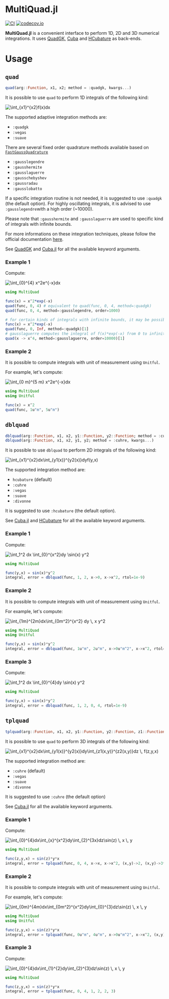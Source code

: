 # MultiQuad.jl

[![CI](https://github.com/aurelio-amerio/MultiQuad.jl/actions/workflows/CI.yml/badge.svg?branch=master)](https://github.com/aurelio-amerio/MultiQuad.jl/actions/workflows/CI.yml)
[![codecov.io](https://codecov.io/github/aurelio-amerio/MultiQuad.jl/coverage.svg?branch=master)](https://codecov.io/github/aurelio-amerio/MultiQuad.jl?branch=master)

**MultiQuad.jl** is a convenient interface to perform 1D, 2D and 3D numerical integrations.
It uses [QuadGK](https://github.com/JuliaMath/QuadGK.jl), [Cuba](https://github.com/giordano/Cuba.jl) and [HCubature](https://github.com/stevengj/HCubature.jl) as back-ends.

# Usage

## `quad`

```julia
quad(arg::Function, x1, x2; method = :quadgk, kwargs...)
```

It is possible to use `quad` to perform 1D integrals of the following kind:

<img src="https://latex.codecogs.com/png.latex?\dpi{150}&space;\int_{x1}^{x2}f(x)dx" title="\int_{x1}^{x2}f(x)dx" />

The supported adaptive integration methods are:

- `:quadgk`
- `:vegas`
- `:suave`

There are several fixed order quadrature methods available based on [`FastGaussQuadrature`](https://github.com/JuliaApproximation/FastGaussQuadrature.jl)

- `:gausslegendre` 
- `:gausshermite` 
- `:gausslaguerre` 
- `:gausschebyshev` 
- `:gaussradau` 
- `:gausslobatto`

If a specific integration routine is not needed, it is suggested to use `:quadgk` (the default option).
For highly oscillating integrals, it is advised to use `:gausslegendre`with a high order (~10000).

Please note that `:gausshermite` and `:gausslaguerre` are used to specific kind of integrals with infinite bounds.

For more informations on these integration techniques, please follow the official documentation [here](https://juliaapproximation.github.io/FastGaussQuadrature.jl/stable/gaussquadrature/).

See [QuadGK](https://github.com/JuliaMath/QuadGK.jl) and [Cuba.jl](https://giordano.github.io/Cuba.jl/stable/) for all the available keyword arguments.

### Example 1

Compute:

<img src="https://latex.codecogs.com/png.latex?\dpi{150}&space;\int_{0}^{4}&space;x^2e^{-x}dx" title="\int_{0}^{4} x^2e^{-x}dx" />

```julia
using MultiQuad

func(x) = x^2*exp(-x)
quad(func, 0, 4) # equivalent to quad(func, 0, 4, method=:quadgk)
quad(func, 0, 4, method=:gausslegendre, order=1000)

# for certain kinds of integrals with infinite bounds, it may be possible to use a specific integration routine
func(x) = x^2*exp(-x)
quad(func, 0, Inf, method=:quadgk)[1]
# gausslaguerre computes the integral of f(x)*exp(-x) from 0 to infinity
quad(x -> x^4, method=:gausslaguerre, order=10000)[1] 
```

### Example 2

It is possible to compute integrals with unit of measurement using `Unitful`. 

For example, let's compute:

<img src="https://latex.codecogs.com/png.latex?\dpi{150}&space;\int_{0&space;m}^{5&space;m}&space;x^2e^{-x}dx" title="\int_{0 m}^{5 m} x^2e^{-x}dx" />

```julia
using MultiQuad
using Unitful

func(x) = x^2
quad(func, 1u"m", 5u"m")
```

## `dblquad`

```julia
dblquad(arg::Function, x1, x2, y1::Function, y2::Function; method = :cuhre, kwargs...)
dblquad(arg::Function, x1, x2, y1, y2; method = :cuhre, kwargs...)
```

It is possible to use `dblquad` to perform 2D integrals of the following kind:

<img src="https://latex.codecogs.com/png.latex?\dpi{150}&space;\int_{x1}^{x2}dx\int_{y1(x)}^{y2(x)}dyf(y,x)" title="\int_{x1}^{x2}dx\int_{y1(x)}^{y2(x)}dyf(y,x)" />

The supported integration method are:

- `hcubature` (default)
- `:cuhre` 
- `:vegas`
- `:suave`
- `:divonne`

It is suggested to use `:hcubature` (the default option).

See [Cuba.jl](https://giordano.github.io/Cuba.jl/stable/) and [HCubature](https://github.com/stevengj/HCubature.jl) for all the available keyword arguments.

### Example 1

Compute:

<img src="https://latex.codecogs.com/png.latex?\dpi{150}&space;\int_1^2&space;dx&space;\int_{0}^{x^2}dy&space;\sin(x)&space;y^2" title="\int_1^2 dx \int_{0}^{x^2}dy \sin(x) y^2" />

```julia
using MultiQuad

func(y,x) = sin(x)*y^2
integral, error = dblquad(func, 1, 2, x->0, x->x^2, rtol=1e-9)
```

### Example 2 

It is possible to compute integrals with unit of measurement using `Unitful`. 

For example, let's compute:

<img src="https://latex.codecogs.com/png.latex?\dpi{150}&space;\int_{1m}^{2m}dx\int_{0m^2}^{x^2}&space;dy&space;\,&space;x&space;y^2" title="\int_{1m}^{2m}dx\int_{0m^2}^{x^2} dy \, x y^2" />

```julia
using MultiQuad
using Unitful

func(y,x) = sin(x)*y^2
integral, error = dblquad(func, 1u"m", 2u"m", x->0u"m^2", x->x^2, rtol=1e-9)
```

### Example 3

Compute:

<img src="https://latex.codecogs.com/png.latex?\dpi{150}&space;\int_1^2&space;dx&space;\int_{0}^{4}dy&space;\sin(x)&space;y^2" title="\int_1^2 dx \int_{0}^{4}dy \sin(x) y^2" />

```julia
using MultiQuad

func(y,x) = sin(x)*y^2
integral, error = dblquad(func, 1, 2, 0, 4, rtol=1e-9)
```

## `tplquad`

```julia
tplquad(arg::Function, x1, x2, y1::Function, y2::Function, z1::Function, z2::Function; method = :cuhre, kwargs...)
```

It is possible to use `quad` to perform 3D integrals of the following kind:

<img src="https://latex.codecogs.com/png.latex?\dpi{150}&space;\int_{x1}^{x2}dx\int_{y1(x)}^{y2(x)}dy\int_{z1(x,y)}^{z2(x,y)}dz&space;\,&space;f(z,y,x)" title="\int_{x1}^{x2}dx\int_{y1(x)}^{y2(x)}dy\int_{z1(x,y)}^{z2(x,y)}dz \, f(z,y,x)" />

The supported integration method are:

- `:cuhre` (default)
- `:vegas`
- `:suave`
- `:divonne`

It is suggested to use `:cuhre` (the default option)

See [Cuba.jl](https://giordano.github.io/Cuba.jl/stable/) for all the available keyword arguments.

### Example 1

Compute:

<img src="https://latex.codecogs.com/png.latex?\dpi{150}&space;\int_{0}^{4}dx\int_{x}^{x^2}dy\int_{2}^{3x}dz\sin(z)&space;\,&space;x&space;\,&space;y" title="\int_{0}^{4}dx\int_{x}^{x^2}dy\int_{2}^{3x}dz\sin(z) \, x \, y" />

```julia
using MultiQuad

func(z,y,x) = sin(z)*y*x
integral, error = tplquad(func, 0, 4, x->x, x->x^2, (x,y)->2, (x,y)->3*x)
```

### Example 2

It is possible to compute integrals with unit of measurement using `Unitful`. 

For example, let's compute:

<img src="https://latex.codecogs.com/png.latex?\dpi{150}&space;\int_{0m}^{4m}dx\int_{0m^2}^{x^2}dy\int_{0}^{3}dz\sin(z)&space;\,&space;x&space;\,&space;y" title="\int_{0m}^{4m}dx\int_{0m^2}^{x^2}dy\int_{0}^{3}dz\sin(z) \, x \, y" />

```julia
using MultiQuad
using Unitful

func(z,y,x) = sin(z)*y*x
integral, error = tplquad(func, 0u"m", 4u"m", x->0u"m^2", x->x^2, (x,y)->0, (x,y)->3)
```

### Example 3

Compute:

<img src="https://latex.codecogs.com/png.latex?\dpi{150}&space;\int_{0}^{4}dx\int_{x}^{2}dy\int_{2}^{3}dz\sin(z)&space;\,&space;x&space;\,&space;y" title="\int_{0}^{4}dx\int_{1}^{2}dy\int_{2}^{3}dz\sin(z) \, x \, y" />

```julia
using MultiQuad

func(z,y,x) = sin(z)*y*x
integral, error = tplquad(func, 0, 4, 1, 2, 2, 3)
```
